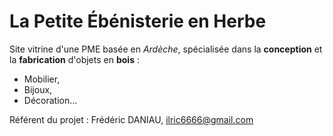 # La Petite Ébénisterie en Herbe  


Site vitrine d'une PME basée en *Ardèche*,
spécialisée dans la **conception** et la **fabrication** d'objets en **bois** :

* Mobilier,
* Bijoux,
* Décoration...



Référent du projet : Frédéric DANIAU, <ilric6666@gmail.com>
